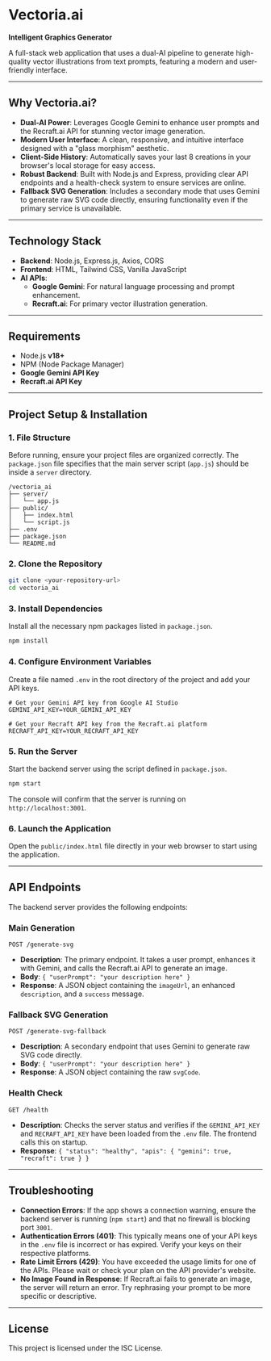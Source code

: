 # Vectoria.ai
**Intelligent Graphics Generator**

A full-stack web application that uses a dual-AI pipeline to generate high-quality vector illustrations from text prompts, featuring a modern and user-friendly interface.

---

## Why Vectoria.ai?

-   **Dual-AI Power**: Leverages Google Gemini to enhance user prompts and the Recraft.ai API for stunning vector image generation.
-   **Modern User Interface**: A clean, responsive, and intuitive interface designed with a "glass morphism" aesthetic.
-   **Client-Side History**: Automatically saves your last 8 creations in your browser's local storage for easy access.
-   **Robust Backend**: Built with Node.js and Express, providing clear API endpoints and a health-check system to ensure services are online.
-   **Fallback SVG Generation**: Includes a secondary mode that uses Gemini to generate raw SVG code directly, ensuring functionality even if the primary service is unavailable.

---

## Technology Stack

-   **Backend**: Node.js, Express.js, Axios, CORS
-   **Frontend**: HTML, Tailwind CSS, Vanilla JavaScript
-   **AI APIs**:
    -   **Google Gemini**: For natural language processing and prompt enhancement.
    -   **Recraft.ai**: For primary vector illustration generation.

---

## Requirements

-   Node.js **v18+**
-   NPM (Node Package Manager)
-   **Google Gemini API Key**
-   **Recraft.ai API Key**

---

## Project Setup & Installation

### 1. File Structure

Before running, ensure your project files are organized correctly. The `package.json` file specifies that the main server script (`app.js`) should be inside a `server` directory.

```
/vectoria_ai
├── server/
│   └── app.js
├── public/
│   ├── index.html
│   └── script.js
├── .env
├── package.json
└── README.md
```

### 2. Clone the Repository

```bash
git clone <your-repository-url>
cd vectoria_ai
```

### 3. Install Dependencies

Install all the necessary npm packages listed in `package.json`.

```bash
npm install
```

### 4. Configure Environment Variables

Create a file named `.env` in the root directory of the project and add your API keys.

```env
# Get your Gemini API key from Google AI Studio
GEMINI_API_KEY=YOUR_GEMINI_API_KEY

# Get your Recraft API key from the Recraft.ai platform
RECRAFT_API_KEY=YOUR_RECRAFT_API_KEY
```

### 5. Run the Server

Start the backend server using the script defined in `package.json`.

```bash
npm start
```

The console will confirm that the server is running on `http://localhost:3001`.

### 6. Launch the Application

Open the `public/index.html` file directly in your web browser to start using the application.

---

## API Endpoints

The backend server provides the following endpoints:

### Main Generation

`POST /generate-svg`

-   **Description**: The primary endpoint. It takes a user prompt, enhances it with Gemini, and calls the Recraft.ai API to generate an image.
-   **Body**: `{ "userPrompt": "your description here" }`
-   **Response**: A JSON object containing the `imageUrl`, an enhanced `description`, and a `success` message.

### Fallback SVG Generation

`POST /generate-svg-fallback`

-   **Description**: A secondary endpoint that uses Gemini to generate raw SVG code directly.
-   **Body**: `{ "userPrompt": "your description here" }`
-   **Response**: A JSON object containing the raw `svgCode`.

### Health Check

`GET /health`

-   **Description**: Checks the server status and verifies if the `GEMINI_API_KEY` and `RECRAFT_API_KEY` have been loaded from the `.env` file. The frontend calls this on startup.
-   **Response**: `{ "status": "healthy", "apis": { "gemini": true, "recraft": true } }`

---

## Troubleshooting

-   **Connection Errors**: If the app shows a connection warning, ensure the backend server is running (`npm start`) and that no firewall is blocking port `3001`.
-   **Authentication Errors (401)**: This typically means one of your API keys in the `.env` file is incorrect or has expired. Verify your keys on their respective platforms.
-   **Rate Limit Errors (429)**: You have exceeded the usage limits for one of the APIs. Please wait or check your plan on the API provider's website.
-   **No Image Found in Response**: If Recraft.ai fails to generate an image, the server will return an error. Try rephrasing your prompt to be more specific or descriptive.

---

## License

This project is licensed under the ISC License.
